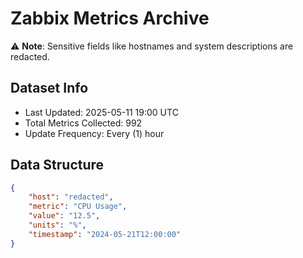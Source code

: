 # Zabbix Metrics Archive

⚠️ **Note**: Sensitive fields like hostnames and system descriptions are redacted.

## Dataset Info
- Last Updated: 2025-05-11 19:00 UTC
- Total Metrics Collected: 992
- Update Frequency: Every (1) hour

## Data Structure
```json
{
    "host": "redacted",
    "metric": "CPU Usage",
    "value": "12.5",
    "units": "%",
    "timestamp": "2024-05-21T12:00:00"
}
```
